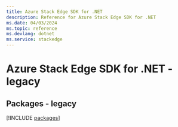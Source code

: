 ```yaml
---
title: Azure Stack Edge SDK for .NET
description: Reference for Azure Stack Edge SDK for .NET
ms.date: 04/03/2024
ms.topic: reference
ms.devlang: dotnet
ms.service: stackedge
---
```

# Azure Stack Edge SDK for .NET - legacy
## Packages - legacy
[!INCLUDE [packages](stack-edge-index.md)]